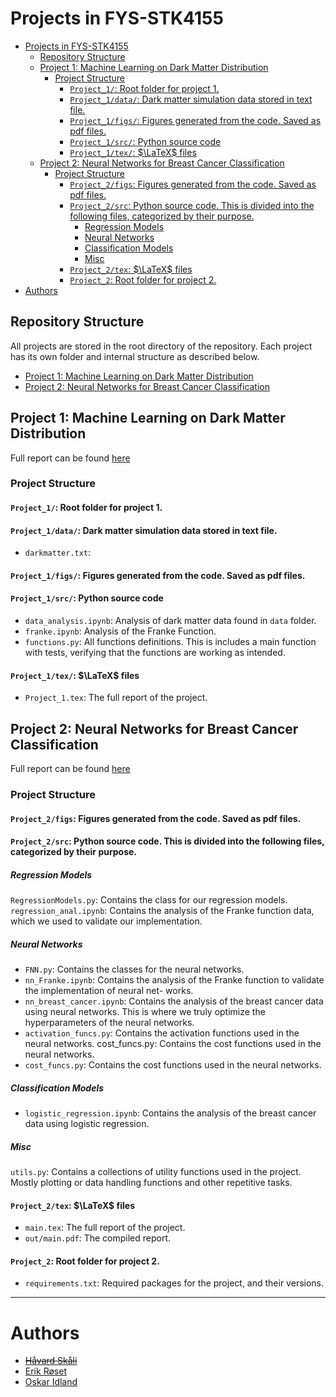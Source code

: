 # Projects in FYS-STK4155
- [Projects in FYS-STK4155](#projects-in-fys-stk4155)
  - [Repository Structure](#repository-structure)
  - [Project 1: Machine Learning on Dark Matter Distribution](#project-1-machine-learning-on-dark-matter-distribution)
    - [Project Structure](#project-structure)
      - [`Project_1/`: Root folder for project 1.](#project_1-root-folder-for-project-1)
      - [`Project_1/data/`: Dark matter simulation data stored in text file.](#project_1data-dark-matter-simulation-data-stored-in-text-file)
      - [`Project_1/figs/`: Figures generated from the code. Saved as pdf files.](#project_1figs-figures-generated-from-the-code-saved-as-pdf-files)
      - [`Project_1/src/`: Python source code](#project_1src-python-source-code)
      - [`Project_1/tex/`: $\LaTeX$ files](#project_1tex-latex-files)
  - [Project 2: Neural Networks for Breast Cancer Classification](#project-2-neural-networks-for-breast-cancer-classification)
    - [Project Structure](#project-structure-1)
      - [`Project_2/figs`: Figures generated from the code. Saved as pdf files.](#project_2figs-figures-generated-from-the-code-saved-as-pdf-files)
      - [`Project_2/src`: Python source code. This is divided into the following files, categorized by their purpose.](#project_2src-python-source-code-this-is-divided-into-the-following-files-categorized-by-their-purpose)
        - [Regression Models](#regression-models)
        - [Neural Networks](#neural-networks)
        - [Classification Models](#classification-models)
        - [Misc](#misc)
      - [`Project_2/tex`: $\LaTeX$ files](#project_2tex-latex-files)
      - [`Project_2`: Root folder for project 2.](#project_2-root-folder-for-project-2)
- [Authors](#authors)

## Repository Structure 
All projects are stored in the root directory of the repository. Each project has its own folder and internal structure as described below. 
- [Project 1: Machine Learning on Dark Matter Distribution](#project-1-machine-learning-on-dark-matter-distribution)
- [Project 2: Neural Networks for Breast Cancer Classification](#project-2-neural-networks-for-breast-cancer-classification)

## Project 1: Machine Learning on Dark Matter Distribution
Full report can be found [here](Project_1/tex/out/Project_1.pdf)
### Project Structure  
#### `Project_1/`: Root folder for project 1.

#### `Project_1/data/`: Dark matter simulation data stored in text file.
- `darkmatter.txt`: 

#### `Project_1/figs/`: Figures generated from the code. Saved as pdf files. 

#### `Project_1/src/`: Python source code 
- `data_analysis.ipynb`: Analysis of dark matter data found in `data` folder. 
- `franke.ipynb`: Analysis of the Franke Function.
- `functions.py`: All functions definitions. This is includes a main function with tests, verifying that the functions are working as intended.
#### `Project_1/tex/`: $\LaTeX$ files
- `Project_1.tex`: The full report of the project. 

## Project 2: Neural Networks for Breast Cancer Classification
Full report can be found [here](Project_2/tex/out/Project2.pdf)
### Project Structure
#### `Project_2/figs`: Figures generated from the code. Saved as pdf files.

#### `Project_2/src`: Python source code. This is divided into the following files, categorized by their purpose. 
##### Regression Models
`RegressionModels.py`: Contains the class for our regression models. 
`regression_anal.ipynb`:  Contains the analysis of the
Franke function data, which we used to validate our implementation.

##### Neural Networks 
- `FNN.py`: Contains the classes for the neural networks.
- `nn_Franke.ipynb`: Contains the analysis of the Franke
function to validate the implementation of neural net-
works.
- `nn_breast_cancer.ipynb`: Contains the analysis of the
breast cancer data using neural networks. This is where
we truly optimize the hyperparameters of the neural networks.
- `activation_funcs.py`: Contains the activation functions used in the neural networks.
cost_funcs.py: Contains the cost functions used in the
neural networks.
- `cost_funcs.py`: Contains the cost functions used in the
neural networks.

##### Classification Models
- `logistic_regression.ipynb`: Contains the analysis of the breast cancer data using logistic regression.

##### Misc
`utils.py`: Contains a collections of utility functions used in the project. Mostly plotting or data handling functions and other repetitive tasks. 

#### `Project_2/tex`: $\LaTeX$ files
- `main.tex`: The full report of the project.
- `out/main.pdf`: The compiled report. 

#### `Project_2`: Root folder for project 2.
- `requirements.txt`: Required packages for the project, and their versions. 

---
# Authors 
- [~~Håvard Skåli~~](@paljettrosa)
- [Erik Røset](@erikroset)
- [Oskar Idland](@Oskar-Idland)